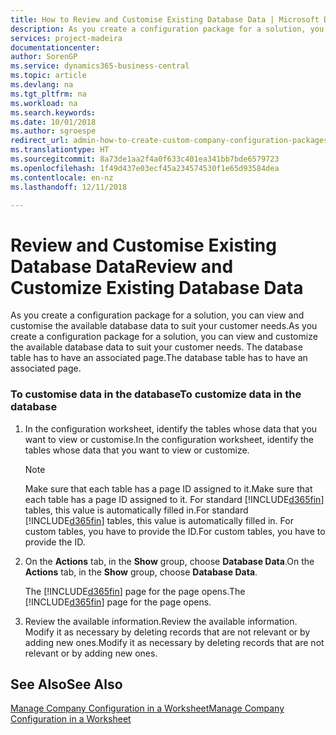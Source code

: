 ```yaml
---
title: How to Review and Customise Existing Database Data | Microsoft Docs
description: As you create a configuration package for a solution, you can view and customise the available database data to suit your customer needs. The database table has to have an associated page.
services: project-madeira
documentationcenter: 
author: SorenGP
ms.service: dynamics365-business-central
ms.topic: article
ms.devlang: na
ms.tgt_pltfrm: na
ms.workload: na
ms.search.keywords: 
ms.date: 10/01/2018
ms.author: sgroespe
redirect_url: admin-how-to-create-custom-company-configuration-packages
ms.translationtype: HT
ms.sourcegitcommit: 8a73de1aa2f4a0f633c401ea341bb7bde6579723
ms.openlocfilehash: 1f49d437e03ecf45a234574530f1e65d93584dea
ms.contentlocale: en-nz
ms.lasthandoff: 12/11/2018

---
```

# <a name="review-and-customize-existing-database-data"></a><span data-ttu-id="912a3-104">Review and Customise Existing Database Data</span><span class="sxs-lookup"><span data-stu-id="912a3-104">Review and Customize Existing Database Data</span></span>
<span data-ttu-id="912a3-105">As you create a configuration package for a solution, you can view and customise the available database data to suit your customer needs.</span><span class="sxs-lookup"><span data-stu-id="912a3-105">As you create a configuration package for a solution, you can view and customize the available database data to suit your customer needs.</span></span> <span data-ttu-id="912a3-106">The database table has to have an associated page.</span><span class="sxs-lookup"><span data-stu-id="912a3-106">The database table has to have an associated page.</span></span>  

### <a name="to-customize-data-in-the-database"></a><span data-ttu-id="912a3-107">To customise data in the database</span><span class="sxs-lookup"><span data-stu-id="912a3-107">To customize data in the database</span></span>  

1.  <span data-ttu-id="912a3-108">In the configuration worksheet, identify the tables whose data that you want to view or customise.</span><span class="sxs-lookup"><span data-stu-id="912a3-108">In the configuration worksheet, identify the tables whose data that you want to view or customize.</span></span>  

    > [!NOTE]  
    >  <span data-ttu-id="912a3-109">Make sure that each table has a page ID assigned to it.</span><span class="sxs-lookup"><span data-stu-id="912a3-109">Make sure that each table has a page ID assigned to it.</span></span> <span data-ttu-id="912a3-110">For standard [!INCLUDE[d365fin](includes/d365fin_md.md)] tables, this value is automatically filled in.</span><span class="sxs-lookup"><span data-stu-id="912a3-110">For standard [!INCLUDE[d365fin](includes/d365fin_md.md)] tables, this value is automatically filled in.</span></span> <span data-ttu-id="912a3-111">For custom tables, you have to provide the ID.</span><span class="sxs-lookup"><span data-stu-id="912a3-111">For custom tables, you have to provide the ID.</span></span>  

2.  <span data-ttu-id="912a3-112">On the **Actions** tab, in the **Show** group, choose **Database Data**.</span><span class="sxs-lookup"><span data-stu-id="912a3-112">On the **Actions** tab, in the **Show** group, choose **Database Data**.</span></span>  

     <span data-ttu-id="912a3-113">The [!INCLUDE[d365fin](includes/d365fin_md.md)] page for the page opens.</span><span class="sxs-lookup"><span data-stu-id="912a3-113">The [!INCLUDE[d365fin](includes/d365fin_md.md)] page for the page opens.</span></span>  

3.  <span data-ttu-id="912a3-114">Review the available information.</span><span class="sxs-lookup"><span data-stu-id="912a3-114">Review the available information.</span></span> <span data-ttu-id="912a3-115">Modify it as necessary by deleting records that are not relevant or by adding new ones.</span><span class="sxs-lookup"><span data-stu-id="912a3-115">Modify it as necessary by deleting records that are not relevant or by adding new ones.</span></span>  

## <a name="see-also"></a><span data-ttu-id="912a3-116">See Also</span><span class="sxs-lookup"><span data-stu-id="912a3-116">See Also</span></span>  
 [<span data-ttu-id="912a3-117">Manage Company Configuration in a Worksheet</span><span class="sxs-lookup"><span data-stu-id="912a3-117">Manage Company Configuration in a Worksheet</span></span>](admin-how-to-manage-company-configuration-in-a-worksheet.md)

